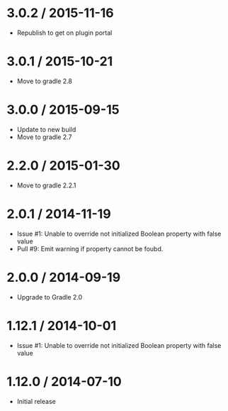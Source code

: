 3.0.2 / 2015-11-16
==================

* Republish to get on plugin portal

3.0.1 / 2015-10-21
==================

* Move to gradle 2.8

3.0.0 / 2015-09-15
==================

* Update to new build
* Move to gradle 2.7

2.2.0 / 2015-01-30
==================

* Move to gradle 2.2.1

2.0.1 / 2014-11-19
==================

* Issue #1: Unable to override not initialized Boolean property with false value
* Pull #9: Emit warning if property cannot be foubd.

2.0.0 / 2014-09-19
==================

* Upgrade to Gradle 2.0

1.12.1 / 2014-10-01
==================

* Issue #1: Unable to override not initialized Boolean property with false value

1.12.0 / 2014-07-10
==================

* Initial release
